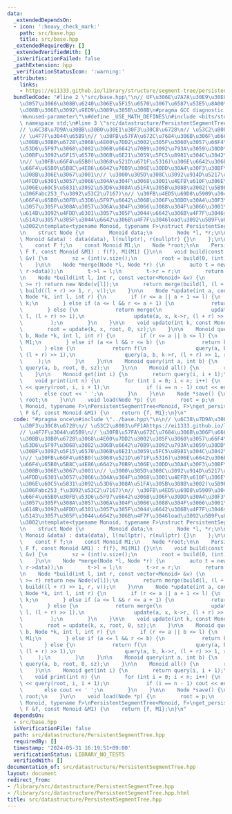 ```yaml
---
data:
  _extendedDependsOn:
  - icon: ':heavy_check_mark:'
    path: src/base.hpp
    title: src/base.hpp
  _extendedRequiredBy: []
  _extendedVerifiedWith: []
  _isVerificationFailed: false
  _pathExtension: hpp
  _verificationStatusIcon: ':warning:'
  attributes:
    links:
    - https://ei1333.github.io/library/structure/segment-tree/persistent-segment-tree.cpp
  bundledCode: "#line 2 \"src/base.hpp\"\n// UF\u306E\u7A7A\u30E9\u30E0\u30C0\u6E21\
    \u3057\u3066\u308B\u6240\u306E\u5F15\u6570\u3067\u6587\u53E5\u8A00\u308F\u308C\
    \u308B\u306E\u3092\u9ED9\u3089\u305B\u308B\n#pragma GCC diagnostic ignored \"\
    -Wunused-parameter\"\n#define _USE_MATH_DEFINES\n#include <bits/stdc++.h>\nusing\
    \ namespace std;\n#line 3 \"src/datastructure/PersistentSegmentTree.hpp\"\n\n\
    // \u6C38\u7D9A\u30BB\u30B0\u30E1\u30F3\u30C8\u6728\n// \u53C2\u8003\uFF1Ahttps://ei1333.github.io/library/structure/segment-tree/persistent-segment-tree.cpp\n\
    // \u4F7F\u3044\u65B9\n// \u30FB\u57FA\u672C\u7684\u306B\u306F\u666E\u901A\u306E\
    \u30BB\u30B0\u6728\u3068\u4E00\u7DD2\u3002\u305F\u3060\u3057\u66F4\u65B0\u30FB\
    \u53D6\u5F97\u3068\u3082\u306B\u6642\u70B9\u3092\u793A\u3059\u30DD\u30A4\u30F3\
    \u30BF\u3092\u5F15\u6570\u306B\u6E21\u3059\u5FC5\u8981\u304C\u3042\u308B\u3002\
    \n// \u30FB\u66F4\u65B0(\u3068\u521D\u671F\u5316)\u306E\u6642\u306B\u305D\u306E\
    \u66F4\u65B0\u5B8C\u4E86\u6642\u70B9\u306E\u30DD\u30A4\u30F3\u30BF\u304C\u8FD4\
    \u308B\u306E\u3067\u3001\n// \u3000\u305D\u308C\u3092\u914D\u5217\u3068\u304B\u306B\
    \u4FDD\u6301\u3057\u3066\u304A\u304F\u3068\u3001\u4EFB\u610F\u306E\u6642\u70B9\
    \u306E\u60C5\u5831\u3092\u53D6\u308A\u51FA\u305B\u308B\u3002(\u5B9F\u88C5\u4F8B\
    \u306Fabc253_f\u3092\u53C2\u7167)\n// \u30FB\u4ED5\u69D8\u5909\u3048\u305F\u3002\
    \u66F4\u65B0\u30FB\u53D6\u5F97\u6642\u306B\u306F\u30DD\u30A4\u30F3\u30BF\u6E21\
    \u3057\u305F\u308A\u3057\u306A\u304F\u3066\u3088\u304F\u3066\u3001\n// \u3000\u72B6\
    \u614B\u3092\u4FDD\u6301\u3057\u305F\u3044\u6642\u306B\u4F7F\u3046save\u3068\u5FA9\
    \u5143\u3057\u305F\u3044\u6642\u306B\u4F7F\u3046load\u3092\u5B9F\u88C5\u3057\u305F\
    \u3002\ntemplate<typename Monoid, typename F>\nstruct PersistentSegmentTree {\n\
    \n    struct Node {\n        Monoid data;\n        Node *l, *r;\n\n        Node(const\
    \ Monoid &data) : data(data), l(nullptr), r(nullptr) {}\n    };\n\n    int sz;\n\
    \    const F f;\n    const Monoid M1;\n    Node *root;\n\n    PersistentSegmentTree(const\
    \ F f, const Monoid &M1) : f(f), M1(M1) {}\n\n    void build(const vector<Monoid>\
    \ &v) {\n        sz = (int)v.size();\n        root = build(0, (int)v.size(), v);\n\
    \    }\n\n    Node *merge(Node *l, Node *r) {\n        auto t = new Node(f(l->data,\
    \ r->data));\n        t->l = l;\n        t->r = r;\n        return t;\n    }\n\
    \n    Node *build(int l, int r, const vector<Monoid> &v) {\n        if (l + 1\
    \ >= r) return new Node(v[l]);\n        return merge(build(l, (l + r) >> 1, v),\
    \ build((l + r) >> 1, r, v));\n    }\n\n    Node *update(int a, const Monoid &x,\
    \ Node *k, int l, int r) {\n        if (r <= a || a + 1 <= l) {\n            return\
    \ k;\n        } else if (a <= l && r <= a + 1) {\n            return new Node(x);\n\
    \        } else {\n            return merge(\n                update(a, x, k->l,\
    \ l, (l + r) >> 1),\n                update(a, x, k->r, (l + r) >> 1, r)\n   \
    \         );\n        }\n    }\n\n    void update(int k, const Monoid &x) {\n\
    \        root = update(k, x, root, 0, sz);\n    }\n\n    Monoid query(int a, int\
    \ b, Node *k, int l, int r) {\n        if (r <= a || b <= l) {\n            return\
    \ M1;\n        } else if (a <= l && r <= b) {\n            return k->data;\n \
    \       } else {\n            return f(\n                query(a, b, k->l, l,\
    \ (l + r) >> 1),\n                query(a, b, k->r, (l + r) >> 1, r)\n       \
    \     );\n        }\n    }\n\n    Monoid query(int a, int b) {\n        return\
    \ query(a, b, root, 0, sz);\n    }\n\n    Monoid all() {\n        return root->data;\n\
    \    }\n\n    Monoid get(int i) {\n        return query(i, i + 1);\n    }\n\n\
    \    void print(int n) {\n        for (int i = 0; i < n; i++) {\n            cout\
    \ << query(root, i, i + 1);\n            if (i == n - 1) cout << endl;\n     \
    \       else cout << ' ';\n        }\n    }\n\n    Node *save() {\n        return\
    \ root;\n    }\n\n    void load(Node *p) {\n        root = p;\n    }\n};\n\ntemplate<typename\
    \ Monoid, typename F>\nPersistentSegmentTree<Monoid, F>\nget_persistent_segment_tree(const\
    \ F &f, const Monoid &M1) {\n    return {f, M1};\n}\n"
  code: "#pragma once\n#include \"../base.hpp\"\n\n// \u6C38\u7D9A\u30BB\u30B0\u30E1\
    \u30F3\u30C8\u6728\n// \u53C2\u8003\uFF1Ahttps://ei1333.github.io/library/structure/segment-tree/persistent-segment-tree.cpp\n\
    // \u4F7F\u3044\u65B9\n// \u30FB\u57FA\u672C\u7684\u306B\u306F\u666E\u901A\u306E\
    \u30BB\u30B0\u6728\u3068\u4E00\u7DD2\u3002\u305F\u3060\u3057\u66F4\u65B0\u30FB\
    \u53D6\u5F97\u3068\u3082\u306B\u6642\u70B9\u3092\u793A\u3059\u30DD\u30A4\u30F3\
    \u30BF\u3092\u5F15\u6570\u306B\u6E21\u3059\u5FC5\u8981\u304C\u3042\u308B\u3002\
    \n// \u30FB\u66F4\u65B0(\u3068\u521D\u671F\u5316)\u306E\u6642\u306B\u305D\u306E\
    \u66F4\u65B0\u5B8C\u4E86\u6642\u70B9\u306E\u30DD\u30A4\u30F3\u30BF\u304C\u8FD4\
    \u308B\u306E\u3067\u3001\n// \u3000\u305D\u308C\u3092\u914D\u5217\u3068\u304B\u306B\
    \u4FDD\u6301\u3057\u3066\u304A\u304F\u3068\u3001\u4EFB\u610F\u306E\u6642\u70B9\
    \u306E\u60C5\u5831\u3092\u53D6\u308A\u51FA\u305B\u308B\u3002(\u5B9F\u88C5\u4F8B\
    \u306Fabc253_f\u3092\u53C2\u7167)\n// \u30FB\u4ED5\u69D8\u5909\u3048\u305F\u3002\
    \u66F4\u65B0\u30FB\u53D6\u5F97\u6642\u306B\u306F\u30DD\u30A4\u30F3\u30BF\u6E21\
    \u3057\u305F\u308A\u3057\u306A\u304F\u3066\u3088\u304F\u3066\u3001\n// \u3000\u72B6\
    \u614B\u3092\u4FDD\u6301\u3057\u305F\u3044\u6642\u306B\u4F7F\u3046save\u3068\u5FA9\
    \u5143\u3057\u305F\u3044\u6642\u306B\u4F7F\u3046load\u3092\u5B9F\u88C5\u3057\u305F\
    \u3002\ntemplate<typename Monoid, typename F>\nstruct PersistentSegmentTree {\n\
    \n    struct Node {\n        Monoid data;\n        Node *l, *r;\n\n        Node(const\
    \ Monoid &data) : data(data), l(nullptr), r(nullptr) {}\n    };\n\n    int sz;\n\
    \    const F f;\n    const Monoid M1;\n    Node *root;\n\n    PersistentSegmentTree(const\
    \ F f, const Monoid &M1) : f(f), M1(M1) {}\n\n    void build(const vector<Monoid>\
    \ &v) {\n        sz = (int)v.size();\n        root = build(0, (int)v.size(), v);\n\
    \    }\n\n    Node *merge(Node *l, Node *r) {\n        auto t = new Node(f(l->data,\
    \ r->data));\n        t->l = l;\n        t->r = r;\n        return t;\n    }\n\
    \n    Node *build(int l, int r, const vector<Monoid> &v) {\n        if (l + 1\
    \ >= r) return new Node(v[l]);\n        return merge(build(l, (l + r) >> 1, v),\
    \ build((l + r) >> 1, r, v));\n    }\n\n    Node *update(int a, const Monoid &x,\
    \ Node *k, int l, int r) {\n        if (r <= a || a + 1 <= l) {\n            return\
    \ k;\n        } else if (a <= l && r <= a + 1) {\n            return new Node(x);\n\
    \        } else {\n            return merge(\n                update(a, x, k->l,\
    \ l, (l + r) >> 1),\n                update(a, x, k->r, (l + r) >> 1, r)\n   \
    \         );\n        }\n    }\n\n    void update(int k, const Monoid &x) {\n\
    \        root = update(k, x, root, 0, sz);\n    }\n\n    Monoid query(int a, int\
    \ b, Node *k, int l, int r) {\n        if (r <= a || b <= l) {\n            return\
    \ M1;\n        } else if (a <= l && r <= b) {\n            return k->data;\n \
    \       } else {\n            return f(\n                query(a, b, k->l, l,\
    \ (l + r) >> 1),\n                query(a, b, k->r, (l + r) >> 1, r)\n       \
    \     );\n        }\n    }\n\n    Monoid query(int a, int b) {\n        return\
    \ query(a, b, root, 0, sz);\n    }\n\n    Monoid all() {\n        return root->data;\n\
    \    }\n\n    Monoid get(int i) {\n        return query(i, i + 1);\n    }\n\n\
    \    void print(int n) {\n        for (int i = 0; i < n; i++) {\n            cout\
    \ << query(root, i, i + 1);\n            if (i == n - 1) cout << endl;\n     \
    \       else cout << ' ';\n        }\n    }\n\n    Node *save() {\n        return\
    \ root;\n    }\n\n    void load(Node *p) {\n        root = p;\n    }\n};\n\ntemplate<typename\
    \ Monoid, typename F>\nPersistentSegmentTree<Monoid, F>\nget_persistent_segment_tree(const\
    \ F &f, const Monoid &M1) {\n    return {f, M1};\n}\n"
  dependsOn:
  - src/base.hpp
  isVerificationFile: false
  path: src/datastructure/PersistentSegmentTree.hpp
  requiredBy: []
  timestamp: '2024-05-31 16:19:51+09:00'
  verificationStatus: LIBRARY_NO_TESTS
  verifiedWith: []
documentation_of: src/datastructure/PersistentSegmentTree.hpp
layout: document
redirect_from:
- /library/src/datastructure/PersistentSegmentTree.hpp
- /library/src/datastructure/PersistentSegmentTree.hpp.html
title: src/datastructure/PersistentSegmentTree.hpp
---
```

